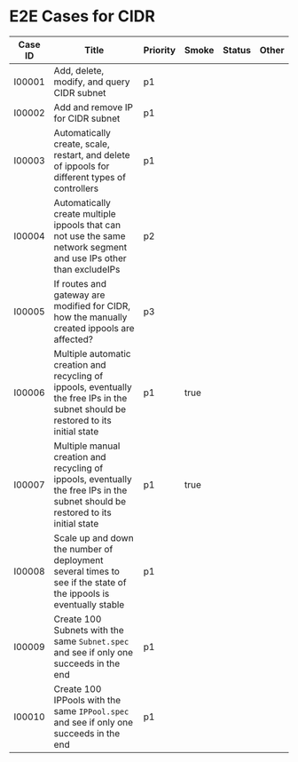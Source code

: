 # E2E Cases for CIDR

| Case ID | Title                                                        | Priority | Smoke | Status | Other |
| ------- | ------------------------------------------------------------ | -------- | ----- | ------ | ----- |
| I00001  | Add, delete, modify, and query CIDR subnet                   |   p1     |       |        |       |
| I00002  | Add and remove IP for CIDR subnet                            |   p1     |       |        |       |
| I00003  | Automatically create, scale, restart, and delete of ippools for different types of controllers  |    p1    |       |         |       |
| I00004  | Automatically create multiple ippools that can not use the same network segment and use IPs other than excludeIPs |    p2    |       |          |       |
| I00005  | If routes and gateway are modified for CIDR, how the manually created ippools are affected? |   p3     |         |        |       |
| I00006  | Multiple automatic creation and recycling of ippools, eventually the free IPs in the subnet should be restored to its initial state |   p1     | true  |        |       |
| I00007  | Multiple manual creation and recycling of ippools, eventually the free IPs in the subnet should be restored to its initial state |   p1     | true  |        |       |
| I00008  | Scale up and down the number of deployment several times to see if the state of the ippools is eventually stable |   p1     |       |        |       |
| I00009  | Create 100 Subnets with the same `Subnet.spec` and see if only one succeeds in the end |   p1     |       |        |       |
| I00010  | Create 100 IPPools with the same `IPPool.spec` and see if only one succeeds in the end |   p1     |       |        |       |

